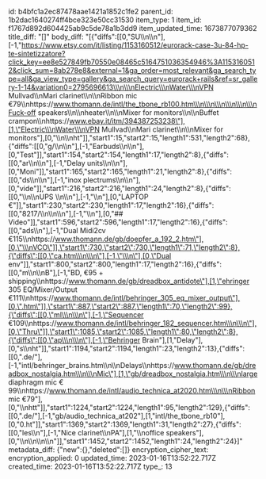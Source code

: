 id: b4bfc1a2ec87478aae1421a1852c1fe2
parent_id: 1b2dac1640274ff4bce323e50cc31530
item_type: 1
item_id: f1767d892d604425ab9c5de78a1b3dd9
item_updated_time: 1673877079362
title_diff: "[]"
body_diff: "[{\"diffs\":[[0,\"SU\\\n\\\n\"],[-1,\"https://www.etsy.com/it/listing/1153160512/eurorack-case-3u-84-hp-te-sintetizzatore?click_key=ee8e527849fb70550e08465c5164751036354946%3A1153160512&click_sum=8ab278e8&external=1&ga_order=most_relevant&ga_search_type=all&ga_view_type=gallery&ga_search_query=eurorack+rails&ref=sr_gallery-1-14&variation0=2795696613\\\n\\\nElectric\\\nWater\\\nVPN Mullvad\\\nMari clarinet\\\n\\\nRibbon mic €79\\\nhttps://www.thomann.de/intl/the_tbone_rb100.htm\\\n\\\n\\\n\\\n\\\n\\\nFuck-off speakers\\\n\\\nheater\\\n\\\nMixer for monitors\\\n\\\nBuffet crampon\\\nhttps://www.ebay.it/itm/394387253238\"],[1,\"Electric\\\nWater\\\nVPN Mullvad\\\nMari clarinet\\\n\\\nMixer for monitors\"],[0,\"\\\n\\\nht\"]],\"start1\":15,\"start2\":15,\"length1\":531,\"length2\":68},{\"diffs\":[[0,\"g/\\\n\\\n\"],[-1,\"Earbuds\\\n\\\n\"],[0,\"Test\"]],\"start1\":154,\"start2\":154,\"length1\":17,\"length2\":8},{\"diffs\":[[0,\"ar\\\n\\\n\"],[-1,\"Delay units\\\n\\\n\"],[0,\"Moni\"]],\"start1\":165,\"start2\":165,\"length1\":21,\"length2\":8},{\"diffs\":[[0,\"ds\\\n\\\n\"],[-1,\"inox plectrums\\\n\\\n\"],[0,\"vide\"]],\"start1\":216,\"start2\":216,\"length1\":24,\"length2\":8},{\"diffs\":[[0,\"\\\n\\\nUPS \\\n\\\n\"],[-1,\"\\\n\"],[0,\"LAPTOP €\"]],\"start1\":230,\"start2\":230,\"length1\":17,\"length2\":16},{\"diffs\":[[0,\"8217/\\\n\\\n\\\n\"],[-1,\"\\\n\"],[0,\"## Video\"]],\"start1\":596,\"start2\":596,\"length1\":17,\"length2\":16},{\"diffs\":[[0,\"ads\\\n\"],[-1,\"Dual Midi2cv €115\\\nhttps://www.thomann.de/gb/doepfer_a_192_2.htm\"],[0,\"\\\nVCO\"]],\"start1\":730,\"start2\":730,\"length1\":71,\"length2\":8},{\"diffs\":[[0,\"ca.htm\\\n\\\n\"],[-1,\"\\\n\"],[0,\"Dual env\"]],\"start1\":800,\"start2\":800,\"length1\":17,\"length2\":16},{\"diffs\":[[0,\"m\\\n\\\nB\"],[-1,\"BD, €95 + shipping\\\nhttps://www.thomann.de/gb/dreadbox_antidote\"],[1,\"ehringer 305 EQ/Mixer/Output €111\\\nhttps://www.thomann.de/intl/behringer_305_eq_mixer_output\"],[0,\".htm\"]],\"start1\":887,\"start2\":887,\"length1\":70,\"length2\":99},{\"diffs\":[[0,\"ml\\\n\\\n\"],[-1,\"Sequencer €109\\\nhttps://www.thomann.de/intl/behringer_182_sequencer.htm\\\n\\\n\"],[0,\"Thru\"]],\"start1\":1085,\"start2\":1085,\"length1\":80,\"length2\":8},{\"diffs\":[[0,\"ap\\\n\\\n\"],[-1,\"Behringer Brain\"],[1,\"Delay\"],[0,\"s\\\nht\"]],\"start1\":1194,\"start2\":1194,\"length1\":23,\"length2\":13},{\"diffs\":[[0,\".de/\"],[-1,\"intl/behringer_brains.htm\\\n\\\nDelays\\\nhttps://www.thomann.de/gb/dreadbox_nostalgia.htm\\\n\\\nMic\"],[1,\"gb/dreadbox_nostalgia.htm\\\n\\\nlarge diaphragm mic € 99\\\nhttps://www.thomann.de/intl/audio_technica_at2020.htm\\\n\\\nRibbon mic €79\"],[0,\"\\\nhtt\"]],\"start1\":1224,\"start2\":1224,\"length1\":95,\"length2\":129},{\"diffs\":[[0,\".de/\"],[-1,\"gb/audio_technica_at202\"],[1,\"intl/the_tbone_rb10\"],[0,\"0.ht\"]],\"start1\":1369,\"start2\":1369,\"length1\":31,\"length2\":27},{\"diffs\":[[0,\"les\\\n\"],[-1,\"Nice clarinet\\\nPA\"],[1,\"\\\noffice speakers\"],[0,\"\\\n\\\n\\\n\\\n\"]],\"start1\":1452,\"start2\":1452,\"length1\":24,\"length2\":24}]"
metadata_diff: {"new":{},"deleted":[]}
encryption_cipher_text: 
encryption_applied: 0
updated_time: 2023-01-16T13:52:22.717Z
created_time: 2023-01-16T13:52:22.717Z
type_: 13
